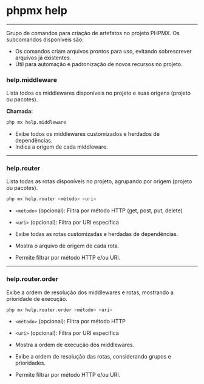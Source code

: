 # phpmx help

---

Grupo de comandos para criação de artefatos no projeto PHPMX. Os subcomandos disponíveis são:

- Os comandos criam arquivos prontos para uso, evitando sobrescrever arquivos já existentes.
- Útil para automação e padronização de novos recursos no projeto.

### help.middleware

Lista todos os middlewares disponíveis no projeto e suas origens (projeto ou pacotes).

**Chamada:**

```sh
php mx help.middleware
```

- Exibe todos os middlewares customizados e herdados de dependências.
- Indica a origem de cada middleware.

---

### help.router

Lista todas as rotas disponíveis no projeto, agrupando por origem (projeto ou pacotes).

```sh
php mx help.router <método> <uri>
```

- `<método>` (opcional): Filtra por método HTTP (get, post, put, delete)
- `<uri>` (opcional): Filtra por URI específica

- Exibe todas as rotas customizadas e herdadas de dependências.
- Mostra o arquivo de origem de cada rota.
- Permite filtrar por método HTTP e/ou URI.

---

### help.router.order

Exibe a ordem de resolução dos middlewares e rotas, mostrando a prioridade de execução.

```sh
php mx help.router.order <método> <uri>
```

- `<método>` (opcional): Filtra por método HTTP
- `<uri>` (opcional): Filtra por URI específica

- Mostra a ordem de execução dos middlewares.
- Exibe a ordem de resolução das rotas, considerando grupos e prioridades.
- Permite filtrar por método HTTP e/ou URI.
